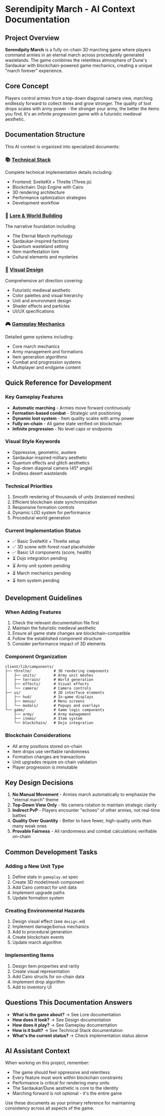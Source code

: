 # Serendipity March - AI Context Documentation

## Project Overview

**Serendipity March** is a fully on-chain 3D marching game where players command armies in an eternal march across procedurally generated wastelands. The game combines the relentless atmosphere of Dune's Sardaukar with blockchain-powered game mechanics, creating a unique "march forever" experience.

## Core Concept

Players control armies from a top-down diagonal camera view, marching endlessly forward to collect items and grow stronger. The quality of loot drops scales with army power - the stronger your army, the better the items you find. It's an infinite progression game with a futuristic medieval aesthetic.

## Documentation Structure

This AI context is organized into specialized documents:

### 📚 [Technical Stack](./techstack.md)
Complete technical implementation details including:
- Frontend: SvelteKit + Threlte (Three.js)
- Blockchain: Dojo Engine with Cairo
- 3D rendering architecture
- Performance optimization strategies
- Development workflow

### 📖 [Lore & World Building](./lore.md)
The narrative foundation including:
- The Eternal March mythology
- Sardaukar-inspired factions
- Quantum wasteland setting
- Item manifestation lore
- Cultural elements and mysteries

### 🎨 [Visual Design](./design.md)
Comprehensive art direction covering:
- Futuristic medieval aesthetic
- Color palettes and visual hierarchy
- Unit and environment design
- Shader effects and particles
- UI/UX specifications

### 🎮 [Gameplay Mechanics](./gameplay.md)
Detailed game systems including:
- Core march mechanics
- Army management and formations
- Item generation algorithms
- Combat and progression systems
- Multiplayer and endgame content

## Quick Reference for Development

### Key Gameplay Features
- **Automatic marching** - Armies move forward continuously
- **Formation-based combat** - Strategic unit positioning
- **Dynamic loot system** - Item quality scales with army power
- **Fully on-chain** - All game state verified on blockchain
- **Infinite progression** - No level caps or endpoints

### Visual Style Keywords
- Oppressive, geometric, austere
- Sardaukar-inspired military aesthetic
- Quantum effects and glitch aesthetics
- Top-down diagonal camera (45° angle)
- Endless desert wastelands

### Technical Priorities
1. Smooth rendering of thousands of units (instanced meshes)
2. Efficient blockchain state synchronization
3. Responsive formation controls
4. Dynamic LOD system for performance
5. Procedural world generation

### Current Implementation Status
- ✅ Basic SvelteKit + Threlte setup
- ✅ 3D scene with forest road placeholder
- ✅ Basic UI components (score, health)
- ⏳ Dojo integration pending
- ⏳ Army unit system pending
- ⏳ March mechanics pending
- ⏳ Item system pending

## Development Guidelines

### When Adding Features
1. Check the relevant documentation file first
2. Maintain the futuristic medieval aesthetic
3. Ensure all game state changes are blockchain-compatible
4. Follow the established component structure
5. Consider performance impact of 3D elements

### Component Organization
```
client/lib/components/
├── threlte/          # 3D rendering components
│   ├── units/        # Army unit meshes
│   ├── terrain/      # World generation
│   ├── effects/      # Visual effects
│   └── camera/       # Camera controls
├── ui/               # 2D interface elements
│   ├── hud/          # In-game displays
│   ├── menus/        # Menu screens
│   └── modals/       # Popups and overlays
└── game/             # Game logic components
    ├── army/         # Army management
    ├── items/        # Item system
    └── blockchain/   # Dojo integration
```

### Blockchain Considerations
- All army positions stored on-chain
- Item drops use verifiable randomness
- Formation changes are transactions
- Unit upgrades require on-chain validation
- Player progression is immutable

## Key Design Decisions

1. **No Manual Movement** - Armies march automatically to emphasize the "eternal march" theme
2. **Top-Down View Only** - No camera rotation to maintain strategic clarity
3. **Indirect PvP** - Players encounter "echoes" of other armies, not real-time battles
4. **Quality Over Quantity** - Better to have fewer, high-quality units than many weak ones
5. **Provable Fairness** - All randomness and combat calculations verifiable on-chain

## Common Development Tasks

### Adding a New Unit Type
1. Define stats in `gameplay.md` spec
2. Create 3D model/mesh component
3. Add Cairo contract for unit data
4. Implement upgrade paths
5. Update formation system

### Creating Environmental Hazards
1. Design visual effect (see `design.md`)
2. Implement damage/bonus mechanics
3. Add to procedural generation
4. Create blockchain events
5. Update march algorithm

### Implementing Items
1. Design item properties and rarity
2. Create visual representation
3. Add Cairo structs for on-chain data
4. Implement drop algorithm
5. Add to inventory UI

## Questions This Documentation Answers

- **What is the game about?** → See Lore documentation
- **How does it look?** → See Design documentation  
- **How does it play?** → See Gameplay documentation
- **How is it built?** → See Technical Stack documentation
- **What's the current status?** → Check implementation status above

## AI Assistant Context

When working on this project, remember:
- The game should feel oppressive and relentless
- Every feature must work within blockchain constraints
- Performance is critical for rendering many units
- The Sardaukar/Dune aesthetic is core to the identity
- Marching forward is not optional - it's the entire game

Use these documents as your primary reference for maintaining consistency across all aspects of the game.